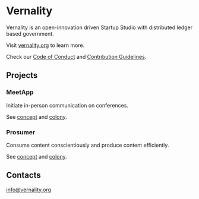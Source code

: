# Vernality 

Vernality is an open-innovation driven Startup Studio with distributed ledger based government.

Visit [vernality.org](https://vernality.org) to learn more. 

Check our [Code of Conduct](/CODE_OF_CONDUCT.md) and [Contribution Guidelines](/CONTRIBUTING.md).

## Projects

### MeetApp

Initiate in-person communication on conferences. 

See [concept](/meetapp) and [colony](https://colony.io/colony/vernality?domainFilter=2).   

### Prosumer

Consume content conscientiously and produce content efficiently. 

See [concept](/prosumer) and [colony](https://colony.io/colony/vernality?domainFilter=3).

## Contacts

info@vernality.org